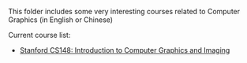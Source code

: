This folder includes some very interesting courses related to Computer Graphics (in English or Chinese)

Current course list:
- [Stanford CS148: Introduction to Computer Graphics and Imaging](https://web.stanford.edu/class/cs148/index.html)
